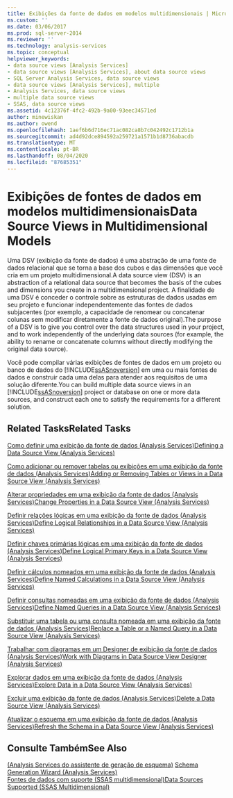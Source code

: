 ```yaml
---
title: Exibições da fonte de dados em modelos multidimensionais | Microsoft Docs
ms.custom: ''
ms.date: 03/06/2017
ms.prod: sql-server-2014
ms.reviewer: ''
ms.technology: analysis-services
ms.topic: conceptual
helpviewer_keywords:
- data source views [Analysis Services]
- data source views [Analysis Services], about data source views
- SQL Server Analysis Services, data source views
- data source views [Analysis Services], multiple
- Analysis Services, data source views
- multiple data source views
- SSAS, data source views
ms.assetid: 4c12376f-4fc2-492b-9a00-93eec34571ed
author: minewiskan
ms.author: owend
ms.openlocfilehash: 1aef6b6d716ec71ac082ca8b7c042492c1712b1a
ms.sourcegitcommit: ad4d92dce894592a259721a1571b1d8736abacdb
ms.translationtype: MT
ms.contentlocale: pt-BR
ms.lasthandoff: 08/04/2020
ms.locfileid: "87685351"
---
```

# <a name="data-source-views-in-multidimensional-models"></a><span data-ttu-id="dcf12-102">Exibições de fontes de dados em modelos multidimensionais</span><span class="sxs-lookup"><span data-stu-id="dcf12-102">Data Source Views in Multidimensional Models</span></span>
  <span data-ttu-id="dcf12-103">Uma DSV (exibição da fonte de dados) é uma abstração de uma fonte de dados relacional que se torna a base dos cubos e das dimensões que você cria em um projeto multidimensional.</span><span class="sxs-lookup"><span data-stu-id="dcf12-103">A data source view (DSV) is an abstraction of a relational data source that becomes the basis of the cubes and dimensions you create in a multidimensional project.</span></span> <span data-ttu-id="dcf12-104">A finalidade de uma DSV é conceder o controle sobre as estruturas de dados usadas em seu projeto e funcionar independentemente das fontes de dados subjacentes (por exemplo, a capacidade de renomear ou concatenar colunas sem modificar diretamente a fonte de dados original).</span><span class="sxs-lookup"><span data-stu-id="dcf12-104">The purpose of a DSV is to give you control over the data structures used in your project, and to work independently of the underlying data sources (for example, the ability to rename or concatenate columns without directly modifying the original data source).</span></span>  
  
 <span data-ttu-id="dcf12-105">Você pode compilar várias exibições de fontes de dados em um projeto ou banco de dados do [!INCLUDE[ssASnoversion](../../includes/ssasnoversion-md.md)] em uma ou mais fontes de dados e construir cada uma delas para atender aos requisitos de uma solução diferente.</span><span class="sxs-lookup"><span data-stu-id="dcf12-105">You can build multiple data source views in an [!INCLUDE[ssASnoversion](../../includes/ssasnoversion-md.md)] project or database on one or more data sources, and construct each one to satisfy the requirements for a different solution.</span></span>  
  
## <a name="related-tasks"></a><span data-ttu-id="dcf12-106">Related Tasks</span><span class="sxs-lookup"><span data-stu-id="dcf12-106">Related Tasks</span></span>  
 [<span data-ttu-id="dcf12-107">Como definir uma exibição da fonte de dados &#40;Analysis Services&#41;</span><span class="sxs-lookup"><span data-stu-id="dcf12-107">Defining a Data Source View &#40;Analysis Services&#41;</span></span>](defining-a-data-source-view-analysis-services.md)  
  
 [<span data-ttu-id="dcf12-108">Como adicionar ou remover tabelas ou exibições em uma exibição da fonte de dados &#40;Analysis Services&#41;</span><span class="sxs-lookup"><span data-stu-id="dcf12-108">Adding or Removing Tables or Views in a Data Source View &#40;Analysis Services&#41;</span></span>](adding-or-removing-tables-or-views-in-a-data-source-view-analysis-services.md)  
  
 [<span data-ttu-id="dcf12-109">Alterar propriedades em uma exibição da fonte de dados &#40;Analysis Services&#41;</span><span class="sxs-lookup"><span data-stu-id="dcf12-109">Change Properties in a Data Source View &#40;Analysis Services&#41;</span></span>](change-properties-in-a-data-source-view-analysis-services.md)  
  
 [<span data-ttu-id="dcf12-110">Definir relações lógicas em uma exibição da fonte de dados &#40;Analysis Services&#41;</span><span class="sxs-lookup"><span data-stu-id="dcf12-110">Define Logical Relationships in a Data Source View &#40;Analysis Services&#41;</span></span>](define-logical-relationships-in-a-data-source-view-analysis-services.md)  
  
 [<span data-ttu-id="dcf12-111">Definir chaves primárias lógicas em uma exibição da fonte de dados &#40;Analysis Services&#41;</span><span class="sxs-lookup"><span data-stu-id="dcf12-111">Define Logical Primary Keys in a Data Source View &#40;Analysis Services&#41;</span></span>](define-logical-primary-keys-in-a-data-source-view-analysis-services.md)  
  
 [<span data-ttu-id="dcf12-112">Definir cálculos nomeados em uma exibição da fonte de dados &#40;Analysis Services&#41;</span><span class="sxs-lookup"><span data-stu-id="dcf12-112">Define Named Calculations in a Data Source View &#40;Analysis Services&#41;</span></span>](define-named-calculations-in-a-data-source-view-analysis-services.md)  
  
 [<span data-ttu-id="dcf12-113">Definir consultas nomeadas em uma exibição da fonte de dados &#40;Analysis Services&#41;</span><span class="sxs-lookup"><span data-stu-id="dcf12-113">Define Named Queries in a Data Source View &#40;Analysis Services&#41;</span></span>](define-named-queries-in-a-data-source-view-analysis-services.md)  
  
 [<span data-ttu-id="dcf12-114">Substituir uma tabela ou uma consulta nomeada em uma exibição da fonte de dados &#40;Analysis Services&#41;</span><span class="sxs-lookup"><span data-stu-id="dcf12-114">Replace a Table or a Named Query in a Data Source View &#40;Analysis Services&#41;</span></span>](replace-a-table-or-a-named-query-in-a-data-source-view-analysis-services.md)  
  
 [<span data-ttu-id="dcf12-115">Trabalhar com diagramas em um Designer de exibição da fonte de dados &#40;Analysis Services&#41;</span><span class="sxs-lookup"><span data-stu-id="dcf12-115">Work with Diagrams in Data Source View Designer &#40;Analysis Services&#41;</span></span>](work-with-diagrams-in-data-source-view-designer-analysis-services.md)  
  
 [<span data-ttu-id="dcf12-116">Explorar dados em uma exibição da fonte de dados &#40;Analysis Services&#41;</span><span class="sxs-lookup"><span data-stu-id="dcf12-116">Explore Data in a Data Source View &#40;Analysis Services&#41;</span></span>](explore-data-in-a-data-source-view-analysis-services.md)  
  
 [<span data-ttu-id="dcf12-117">Excluir uma exibição da fonte de dados &#40;Analysis Services&#41;</span><span class="sxs-lookup"><span data-stu-id="dcf12-117">Delete a Data Source View &#40;Analysis Services&#41;</span></span>](delete-a-data-source-view-analysis-services.md)  
  
 [<span data-ttu-id="dcf12-118">Atualizar o esquema em uma exibição da fonte de dados &#40;Analysis Services&#41;</span><span class="sxs-lookup"><span data-stu-id="dcf12-118">Refresh the Schema in a Data Source View &#40;Analysis Services&#41;</span></span>](refresh-the-schema-in-a-data-source-view-analysis-services.md)  
  
## <a name="see-also"></a><span data-ttu-id="dcf12-119">Consulte Também</span><span class="sxs-lookup"><span data-stu-id="dcf12-119">See Also</span></span>  
 <span data-ttu-id="dcf12-120">[&#40;Analysis Services do assistente de geração de esquema&#41;](schema-generation-wizard-analysis-services.md) </span><span class="sxs-lookup"><span data-stu-id="dcf12-120">[Schema Generation Wizard &#40;Analysis Services&#41;](schema-generation-wizard-analysis-services.md) </span></span>  
 [<span data-ttu-id="dcf12-121">Fontes de dados com suporte &#40;SSAS multidimensional&#41;</span><span class="sxs-lookup"><span data-stu-id="dcf12-121">Data Sources Supported &#40;SSAS Multidimensional&#41;</span></span>](supported-data-sources-ssas-multidimensional.md)  
  
  
